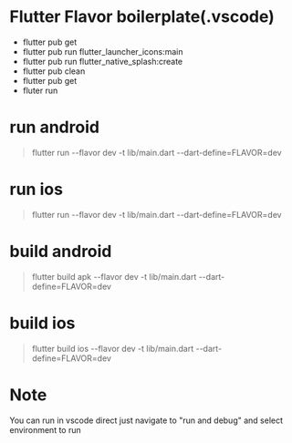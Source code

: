 # Flutter Flavor boilerplate(.vscode)

- flutter pub get
- flutter pub run flutter_launcher_icons:main
- flutter pub run flutter_native_splash:create
- flutter pub clean
- flutter pub get
- fluter run

# run android

> flutter run --flavor dev -t lib/main.dart --dart-define=FLAVOR=dev

# run ios

> flutter run --flavor dev -t lib/main.dart --dart-define=FLAVOR=dev

# build android

> flutter build apk --flavor dev -t lib/main.dart --dart-define=FLAVOR=dev

# build ios

> flutter build ios --flavor dev -t lib/main.dart --dart-define=FLAVOR=dev

# Note

You can run in vscode direct just navigate to "run and debug" and select environment to run
